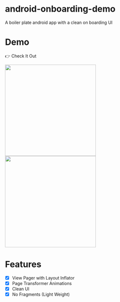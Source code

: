 # android-onboarding-demo

A boiler plate android app with a clean on boarding UI 

# Demo

👉 Check It Out
<br>

<img src="https://imgur.com/sbwzpDz.jpg" width="300">

<img src="https://i.imgur.com/x5qTUhq.gifv" width="300">


# Features

- [x] View Pager with Layout Inflator 
- [x] Page Transformer Animations
- [x] Clean UI
- [x] No Fragments (Light Weight)
